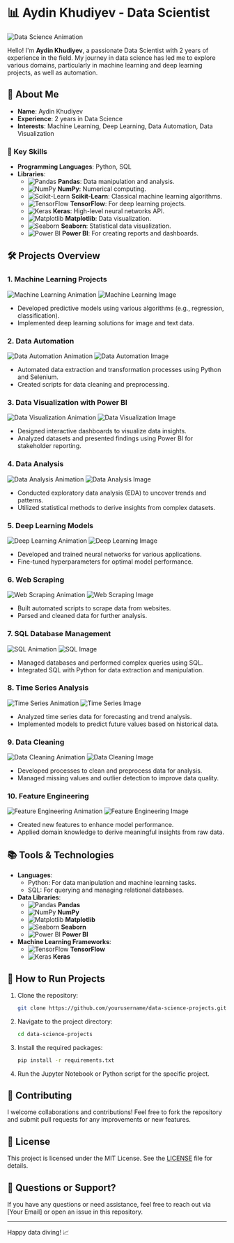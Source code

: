 # 📊 Aydin Khudiyev - Data Scientist

![Data Science Animation](https://media.giphy.com/media/xT0xeJpnrLKf5Aqg1O/giphy.gif)

Hello! I'm **Aydin Khudiyev**, a passionate Data Scientist with 2 years of experience in the field. My journey in data science has led me to explore various domains, particularly in machine learning and deep learning projects, as well as automation.

## 🚀 About Me

- **Name**: Aydin Khudiyev
- **Experience**: 2 years in Data Science
- **Interests**: Machine Learning, Deep Learning, Data Automation, Data Visualization

### 🌟 Key Skills

- **Programming Languages**: Python, SQL
- **Libraries**: 
  - ![Pandas](https://raw.githubusercontent.com/ogozuacik/pandas-logo/master/pandas.png) **Pandas**: Data manipulation and analysis.
  - ![NumPy](https://numpy.org/images/logos/numpylogo.svg) **NumPy**: Numerical computing.
  - ![Scikit-Learn](https://scikit-learn.org/stable/_static/scikit-learn-logo-small.png) **Scikit-Learn**: Classical machine learning algorithms.
  - ![TensorFlow](https://www.tensorflow.org/images/tf_logo_social.png) **TensorFlow**: For deep learning projects.
  - ![Keras](https://keras.io/img/logo.png) **Keras**: High-level neural networks API.
  - ![Matplotlib](https://matplotlib.org/stable/_static/logo2_compressed.svg) **Matplotlib**: Data visualization.
  - ![Seaborn](https://seaborn.pydata.org/_static/seaborn-logo-wide.svg) **Seaborn**: Statistical data visualization.
  - ![Power BI](https://upload.wikimedia.org/wikipedia/commons/3/3e/Power_BI_Logo.png) **Power BI**: For creating reports and dashboards.

## 🛠️ Projects Overview

### 1. Machine Learning Projects
![Machine Learning Animation](https://media.giphy.com/media/26xBKI2fW5xkfjRHK/giphy.gif)
![Machine Learning Image](https://miro.medium.com/v2/resize:fit:800/format:webp/1*1C9pe26LZYz4OeG8Jj43Xw.png)
- Developed predictive models using various algorithms (e.g., regression, classification).
- Implemented deep learning solutions for image and text data.

### 2. Data Automation
![Data Automation Animation](https://media.giphy.com/media/3o85xI4P4R60L7vGB6/giphy.gif)
![Data Automation Image](https://cdn.pixabay.com/photo/2018/05/07/14/16/automation-3382096_1280.png)
- Automated data extraction and transformation processes using Python and Selenium.
- Created scripts for data cleaning and preprocessing.

### 3. Data Visualization with Power BI
![Data Visualization Animation](https://media.giphy.com/media/l0MYLPz8izl30pN1m/giphy.gif)
![Data Visualization Image](https://cdn.pixabay.com/photo/2020/01/24/10/12/data-3962893_1280.png)
- Designed interactive dashboards to visualize data insights.
- Analyzed datasets and presented findings using Power BI for stakeholder reporting.

### 4. Data Analysis
![Data Analysis Animation](https://media.giphy.com/media/l0MYuK3U0lOf3h4v6/giphy.gif)
![Data Analysis Image](https://cdn.pixabay.com/photo/2020/01/24/10/13/analyze-3962885_1280.png)
- Conducted exploratory data analysis (EDA) to uncover trends and patterns.
- Utilized statistical methods to derive insights from complex datasets.

### 5. Deep Learning Models
![Deep Learning Animation](https://media.giphy.com/media/3o7btYFm7Zwbtfo0OC/giphy.gif)
![Deep Learning Image](https://cdn.pixabay.com/photo/2018/05/07/12/43/neural-networks-3381987_1280.png)
- Developed and trained neural networks for various applications.
- Fine-tuned hyperparameters for optimal model performance.

### 6. Web Scraping
![Web Scraping Animation](https://media.giphy.com/media/3o7btYFm7Zwbtfo0OC/giphy.gif)
![Web Scraping Image](https://cdn.pixabay.com/photo/2017/08/30/09/01/code-2693100_1280.png)
- Built automated scripts to scrape data from websites.
- Parsed and cleaned data for further analysis.

### 7. SQL Database Management
![SQL Animation](https://media.giphy.com/media/l0MYGx2s1BFGDgE5C/giphy.gif)
![SQL Image](https://cdn.pixabay.com/photo/2020/01/24/10/14/sql-3962889_1280.png)
- Managed databases and performed complex queries using SQL.
- Integrated SQL with Python for data extraction and manipulation.

### 8. Time Series Analysis
![Time Series Animation](https://media.giphy.com/media/l0MYuJFlZcy8mA2N2/giphy.gif)
![Time Series Image](https://cdn.pixabay.com/photo/2020/01/24/10/13/data-3962884_1280.png)
- Analyzed time series data for forecasting and trend analysis.
- Implemented models to predict future values based on historical data.

### 9. Data Cleaning
![Data Cleaning Animation](https://media.giphy.com/media/xUOxf56c9ihUBqX93O/giphy.gif)
![Data Cleaning Image](https://cdn.pixabay.com/photo/2019/03/06/10/24/data-4040814_1280.png)
- Developed processes to clean and preprocess data for analysis.
- Managed missing values and outlier detection to improve data quality.

### 10. Feature Engineering
![Feature Engineering Animation](https://media.giphy.com/media/l0MYt3uEjAzzFzsoE/giphy.gif)
![Feature Engineering Image](https://cdn.pixabay.com/photo/2020/01/24/10/13/data-3962883_1280.png)
- Created new features to enhance model performance.
- Applied domain knowledge to derive meaningful insights from raw data.

## 📚 Tools & Technologies

- **Languages**: 
  - Python: For data manipulation and machine learning tasks.
  - SQL: For querying and managing relational databases.
- **Data Libraries**: 
  - ![Pandas](https://raw.githubusercontent.com/ogozuacik/pandas-logo/master/pandas.png) **Pandas**
  - ![NumPy](https://numpy.org/images/logos/numpylogo.svg) **NumPy**
  - ![Matplotlib](https://matplotlib.org/stable/_static/logo2_compressed.svg) **Matplotlib**
  - ![Seaborn](https://seaborn.pydata.org/_static/seaborn-logo-wide.svg) **Seaborn**
  - ![Power BI](https://upload.wikimedia.org/wikipedia/commons/3/3e/Power_BI_Logo.png) **Power BI**
- **Machine Learning Frameworks**: 
  - ![TensorFlow](https://www.tensorflow.org/images/tf_logo_social.png) **TensorFlow**
  - ![Keras](https://keras.io/img/logo.png) **Keras**

## 📄 How to Run Projects

1. Clone the repository:
    ```bash
    git clone https://github.com/yourusername/data-science-projects.git
    ```

2. Navigate to the project directory:
    ```bash
    cd data-science-projects
    ```

3. Install the required packages:
    ```bash
    pip install -r requirements.txt
    ```

4. Run the Jupyter Notebook or Python script for the specific project.

## 🤝 Contributing

I welcome collaborations and contributions! Feel free to fork the repository and submit pull requests for any improvements or new features.

## 📄 License

This project is licensed under the MIT License. See the [LICENSE](LICENSE) file for details.

## 🤔 Questions or Support?

If you have any questions or need assistance, feel free to reach out via [Your Email] or open an issue in this repository.

---

Happy data diving! 📈

